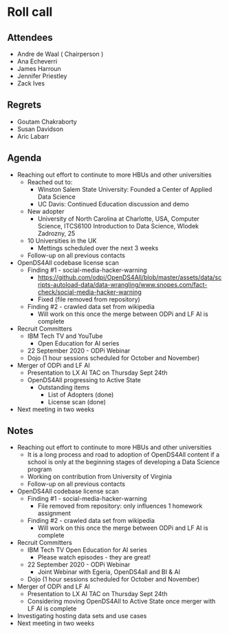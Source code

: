 # Roll call
## Attendees

- Andre de Waal ( Chairperson )
- Ana Echeverri
- James Harroun
- Jennifer Priestley
- Zack Ives

## Regrets

 - Goutam Chakraborty
 - Susan Davidson
 - Aric Labarr

## Agenda

- Reaching out effort to continute to more HBUs and other universities
  - Reached out to:
    - Winston Salem State University: Founded a Center of Applied Data Science
    - UC Davis: Continued Education discussion and demo
  - New adopter
    - University of North Carolina at Charlotte, USA, Computer Science, ITCS6100 Introduction to Data Science, Wlodek Zadrozny, 25
  - 10 Universities in the UK
    - Mettings scheduled over the next 3 weeks
  - Follow-up on all previous contacts
- OpenDS4All codebase license scan
  - Finding #1 - social-media-hacker-warning
    - https://github.com/odpi/OpenDS4All/blob/master/assets/data/scripts-autoload-data/data-wrangling/www.snopes.com/fact-check/social-media-hacker-warning
    - Fixed (file removed from repository)
  - Finding #2 - crawled data set from wikipedia
    - Will work on this once the merge between ODPi and LF AI is complete
- Recruit Committers
  - IBM Tech TV and YouTube
    - Open Education for AI series
  - 22 September 2020 - ODPi Webinar
  - Dojo (1 hour sessions scheduled for October and November)
- Merger of ODPi and LF AI
  - Presentation to LX AI TAC on Thursday Sept 24th
  - OpenDS4All progressing to Active State
    - Outstanding items
      - List of Adopters (done)
      - License scan (done)
- Next meeting in two weeks

## Notes

- Reaching out effort to continute to more HBUs and other universities
  - It is a long process and road to adoption of OpenDS4All content if a school is only at the beginning stages of developing a Data Science program
  - Working on contribution from University of Virginia
  - Follow-up on all previous contacts
- OpenDS4All codebase license scan
  - Finding #1 - social-media-hacker-warning
    - File removed from repository: only influences 1 homework assignment
  - Finding #2 - crawled data set from wikipedia
    - Will work on this once the merge between ODPi and LF AI is complete
- Recruit Committers
  - IBM Tech TV Open Education for AI series
    - Please watch episodes - they are great!
  - 22 September 2020 - ODPi Webinar
    - Joint Webinar with Egeria, OpenDS4all and BI & AI
  - Dojo (1 hour sessions scheduled for October and November)
- Merger of ODPi and LF AI
  - Presentation to LX AI TAC on Thursday Sept 24th
  - Considering moving OpenDS4All to Active State once merger with LF AI is complete
- Investigating hosting data sets and use cases
- Next meeting in two weeks
